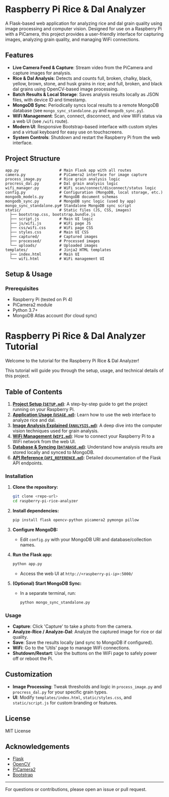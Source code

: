 # Raspberry Pi Rice & Dal Analyzer

A Flask-based web application for analyzing rice and dal grain quality using image processing and computer vision. Designed for use on a Raspberry Pi with a PiCamera, this project provides a user-friendly interface for capturing images, analyzing grain quality, and managing WiFi connections.

## Features

- **Live Camera Feed & Capture**: Stream video from the PiCamera and capture images for analysis.
- **Rice & Dal Analysis**: Detects and counts full, broken, chalky, black, yellow, brown, stone, and husk grains in rice; and full, broken, and black dal grains using OpenCV-based image processing.
- **Batch Results & Local Storage**: Saves analysis results locally as JSON files, with device ID and timestamp.
- **MongoDB Sync**: Periodically syncs local results to a remote MongoDB database (see `mongo_sync_standalone.py` and `mongodb_sync.py`).
- **WiFi Management**: Scan, connect, disconnect, and view WiFi status via a web UI (see `/wifi` route).
- **Modern UI**: Responsive Bootstrap-based interface with custom styles and a virtual keyboard for easy use on touchscreens.
- **System Controls**: Shutdown and restart the Raspberry Pi from the web interface.

## Project Structure

```
app.py                  # Main Flask app with all routes
camera.py               # PiCamera2 interface for image capture
process_image.py        # Rice grain analysis logic
procress_dal.py         # Dal grain analysis logic
wifi_manager.py         # WiFi scan/connect/disconnect/status logic
config.py               # Configuration (MongoDB, local storage, etc.)
mongodb_models.py       # MongoDB document schemas
mongodb_sync.py         # MongoDB sync logic (used by app)
mongo_sync_standalone.py# Standalone MongoDB sync script
static/                 # Static files (JS, CSS, images)
  ├── bootstrap.css, bootstrap.bundle.js
  ├── script.js         # Main UI logic
  ├── js/wifi.js        # WiFi page JS
  ├── css/wifi.css      # WiFi page CSS
  ├── styles.css        # Main UI CSS
  ├── captured/         # Captured images
  ├── processed/        # Processed images
  └── uploads/          # Uploaded images
templates/              # Jinja2 HTML templates
  ├── index.html        # Main UI
  └── wifi.html         # WiFi management UI
```

## Setup & Usage

### Prerequisites
- Raspberry Pi (tested on Pi 4)
- PiCamera2 module
- Python 3.7+
- MongoDB Atlas account (for cloud sync)

# Raspberry Pi Rice & Dal Analyzer Tutorial

Welcome to the tutorial for the Raspberry Pi Rice & Dal Analyzer!

This tutorial will guide you through the setup, usage, and technical details of this project.

## Table of Contents

1.  [**Project Setup (`SETUP.md`)**](./SETUP.md): A step-by-step guide to get the project running on your Raspberry Pi.
2.  [**Application Usage (`USAGE.md`)**](./USAGE.md): Learn how to use the web interface to analyze rice and dal.
3.  [**Image Analysis Explained (`ANALYSIS.md`)**](./ANALYSIS.md): A deep dive into the computer vision techniques used for grain analysis.
4.  [**WiFi Management (`WIFI.md`)**](./WIFI.md): How to connect your Raspberry Pi to a WiFi network from the web UI.
5.  [**Database & Syncing (`DATABASE.md`)**](./DATABASE.md): Understand how analysis results are stored locally and synced to MongoDB.
6.  [**API Reference (`API_REFERENCE.md`)**](./API_REFERENCE.md): Detailed documentation of the Flask API endpoints.




### Installation
1. **Clone the repository:**
   ```sh
   git clone <repo-url>
   cd raspberry-pi-rice-analyzer
   ```
2. **Install dependencies:**
   ```sh
   pip install flask opencv-python picamera2 pymongo pillow
   ```
3. **Configure MongoDB:**
   - Edit `config.py` with your MongoDB URI and database/collection names.

4. **Run the Flask app:**
   ```sh
   python app.py
   ```
   - Access the web UI at `http://<raspberry-pi-ip>:5000/`

5. **(Optional) Start MongoDB Sync:**
   - In a separate terminal, run:
     ```sh
     python mongo_sync_standalone.py
     ```

### Usage
- **Capture**: Click 'Capture' to take a photo from the camera.
- **Analyze-Rice / Analyze-Dal**: Analyze the captured image for rice or dal quality.
- **Save**: Save the results locally (and sync to MongoDB if configured).
- **WiFi**: Go to the 'Utils' page to manage WiFi connections.
- **Shutdown/Restart**: Use the buttons on the WiFi page to safely power off or reboot the Pi.

## Customization
- **Image Processing**: Tweak thresholds and logic in `process_image.py` and `procress_dal.py` for your specific grain types.
- **UI**: Modify `templates/index.html`, `static/styles.css`, and `static/script.js` for custom branding or features.

## License
MIT License

## Acknowledgements
- [Flask](https://flask.palletsprojects.com/)
- [OpenCV](https://opencv.org/)
- [PiCamera2](https://github.com/raspberrypi/picamera2)
- [Bootstrap](https://getbootstrap.com/)

---
For questions or contributions, please open an issue or pull request.
